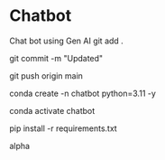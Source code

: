 # Chatbot
Chat bot using Gen AI
git add .

git commit -m "Updated"

git push origin main


conda create -n chatbot python=3.11 -y 

conda activate chatbot

pip install -r requirements.txt

alpha